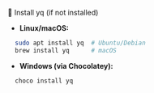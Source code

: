 📌 Install yq (if not installed)

- **Linux/macOS:**
```sh
  sudo apt install yq  # Ubuntu/Debian  
  brew install yq      # macOS  
```

- **Windows (via Chocolatey):**
```sh
  choco install yq
```